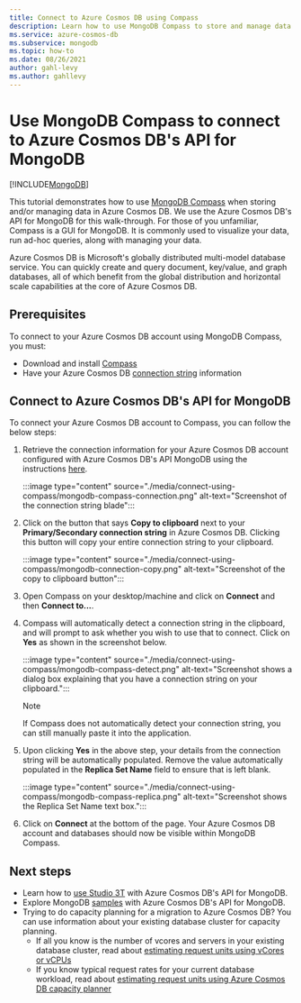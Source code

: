 ```yaml
---
title: Connect to Azure Cosmos DB using Compass
description: Learn how to use MongoDB Compass to store and manage data in Azure Cosmos DB.
ms.service: azure-cosmos-db
ms.subservice: mongodb
ms.topic: how-to
ms.date: 08/26/2021
author: gahl-levy
ms.author: gahllevy
---
```


# Use MongoDB Compass to connect to Azure Cosmos DB's API for MongoDB
[!INCLUDE[MongoDB](~/reusable-content/ce-skilling/azure/includes/cosmos-db/includes/appliesto-mongodb.md)]

This tutorial demonstrates how to use [MongoDB Compass](https://www.mongodb.com/products/compass) when storing and/or managing data in Azure Cosmos DB. We use the Azure Cosmos DB's API for MongoDB for this walk-through. For those of you unfamiliar, Compass is a GUI for MongoDB. It is commonly used to visualize your data, run ad-hoc queries, along with managing your data.

Azure Cosmos DB is Microsoft's globally distributed multi-model database service. You can quickly create and query document, key/value, and graph databases, all of which benefit from the global distribution and horizontal scale capabilities at the core of Azure Cosmos DB.

## Prerequisites

To connect to your Azure Cosmos DB account using MongoDB Compass, you must:

* Download and install [Compass](https://www.mongodb.com/products/compass)
* Have your Azure Cosmos DB [connection string](connect-account.yml) information

## Connect to Azure Cosmos DB's API for MongoDB

To connect your Azure Cosmos DB account to Compass, you can follow the below steps:

1. Retrieve the connection information for your Azure Cosmos DB account configured with Azure Cosmos DB's API MongoDB using the instructions [here](connect-account.yml).

    :::image type="content" source="./media/connect-using-compass/mongodb-compass-connection.png" alt-text="Screenshot of the connection string blade":::

2. Click on the button that says **Copy to clipboard** next to your **Primary/Secondary connection string** in Azure Cosmos DB. Clicking this button will copy your entire connection string to your clipboard.

    :::image type="content" source="./media/connect-using-compass/mongodb-connection-copy.png" alt-text="Screenshot of the copy to clipboard button":::

3. Open Compass on your desktop/machine and click on **Connect** and then **Connect to...**.

4. Compass will automatically detect a connection string in the clipboard, and will prompt to ask whether you wish to use that to connect. Click on **Yes** as shown in the screenshot below.

    :::image type="content" source="./media/connect-using-compass/mongodb-compass-detect.png" alt-text="Screenshot shows a dialog box explaining that you have a connection string on your clipboard.":::

    > [!NOTE]
    > If Compass does not automatically detect your connection string, you can still manually paste it into the application.

5. Upon clicking **Yes** in the above step, your details from the connection string will be automatically populated. Remove the value automatically populated in the **Replica Set Name** field to ensure that is left blank.

    :::image type="content" source="./media/connect-using-compass/mongodb-compass-replica.png" alt-text="Screenshot shows the Replica Set Name text box.":::

6. Click on **Connect** at the bottom of the page. Your Azure Cosmos DB account and databases should now be visible within MongoDB Compass.

## Next steps

- Learn how to [use Studio 3T](connect-using-mongochef.md) with Azure Cosmos DB's API for MongoDB.
- Explore MongoDB [samples](nodejs-console-app.md) with Azure Cosmos DB's API for MongoDB.
- Trying to do capacity planning for a migration to Azure Cosmos DB? You can use information about your existing database cluster for capacity planning.
    - If all you know is the number of vcores and servers in your existing database cluster, read about [estimating request units using vCores or vCPUs](../convert-vcore-to-request-unit.md) 
    - If you know typical request rates for your current database workload, read about [estimating request units using Azure Cosmos DB capacity planner](estimate-ru-capacity-planner.md)
